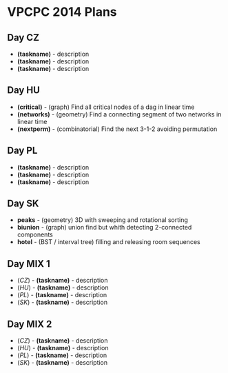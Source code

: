 VPCPC 2014 Plans
================

Day CZ
------

  * **(taskname)** - description
  * **(taskname)** - description
  * **(taskname)** - description


Day HU
------

  * **(critical)** - (graph) Find all critical nodes of a dag in linear time
  * **(networks)** - (geometry) Find a connecting segment of two networks in linear time
  * **(nextperm)** - (combinatorial) Find the next 3-1-2 avoiding permutation


Day PL
------

  * **(taskname)** - description
  * **(taskname)** - description
  * **(taskname)** - description


Day SK
------

  * **peaks** - (geometry) 3D with sweeping and rotational sorting
  * **biunion** - (graph) union find but whith detecting 2-connected components
  * **hotel** - (BST / interval tree) filling and releasing room sequences


Day MIX 1
---------

  * (*CZ*) - **(taskname)** - description
  * (*HU*) - **(taskname)** - description
  * (*PL*) - **(taskname)** - description
  * (*SK*) - **(taskname)** - description


Day MIX 2
---------

  * (*CZ*) - **(taskname)** - description
  * (*HU*) - **(taskname)** - description
  * (*PL*) - **(taskname)** - description
  * (*SK*) - **(taskname)** - description
